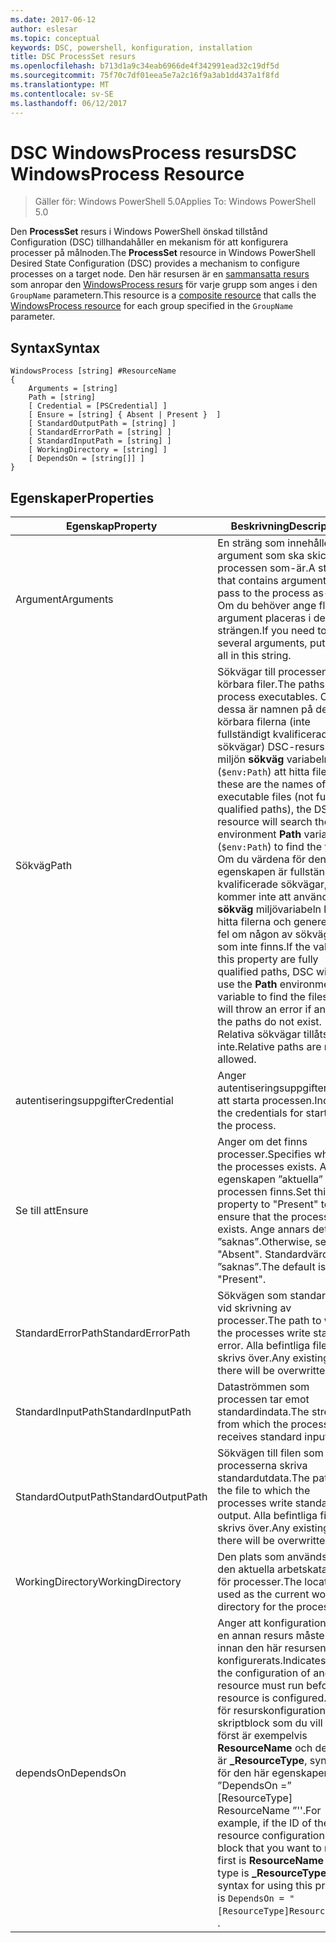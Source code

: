 ```yaml
---
ms.date: 2017-06-12
author: eslesar
ms.topic: conceptual
keywords: DSC, powershell, konfiguration, installation
title: DSC ProcessSet resurs
ms.openlocfilehash: b713d1a9c34eab6966de4f342991ead32c19df5d
ms.sourcegitcommit: 75f70c7df01eea5e7a2c16f9a3ab1dd437a1f8fd
ms.translationtype: MT
ms.contentlocale: sv-SE
ms.lasthandoff: 06/12/2017
---
```

# <a name="dsc-windowsprocess-resource"></a><span data-ttu-id="8e569-103">DSC WindowsProcess resurs</span><span class="sxs-lookup"><span data-stu-id="8e569-103">DSC WindowsProcess Resource</span></span>

> <span data-ttu-id="8e569-104">Gäller för: Windows PowerShell 5.0</span><span class="sxs-lookup"><span data-stu-id="8e569-104">Applies To: Windows PowerShell 5.0</span></span>

<span data-ttu-id="8e569-105">Den **ProcessSet** resurs i Windows PowerShell önskad tillstånd Configuration (DSC) tillhandahåller en mekanism för att konfigurera processer på målnoden.</span><span class="sxs-lookup"><span data-stu-id="8e569-105">The **ProcessSet** resource in Windows PowerShell Desired State Configuration (DSC) provides a mechanism to configure processes on a target node.</span></span> <span data-ttu-id="8e569-106">Den här resursen är en [sammansatta resurs](authoringResourceComposite.md) som anropar den [WindowsProcess resurs](windowsProcessResource.md) för varje grupp som anges i den `GroupName` parametern.</span><span class="sxs-lookup"><span data-stu-id="8e569-106">This resource is a [composite resource](authoringResourceComposite.md) that calls the [WindowsProcess resource](windowsProcessResource.md) for each group specified in the `GroupName` parameter.</span></span>

## <a name="syntax"></a><span data-ttu-id="8e569-107">Syntax</span><span class="sxs-lookup"><span data-stu-id="8e569-107">Syntax</span></span>

```
WindowsProcess [string] #ResourceName
{
    Arguments = [string]
    Path = [string]
    [ Credential = [PSCredential] ]
    [ Ensure = [string] { Absent | Present }  ]
    [ StandardOutputPath = [string] ]
    [ StandardErrorPath = [string] ]
    [ StandardInputPath = [string] ]   
    [ WorkingDirectory = [string] ]
    [ DependsOn = [string[]] ]
}
```

## <a name="properties"></a><span data-ttu-id="8e569-108">Egenskaper</span><span class="sxs-lookup"><span data-stu-id="8e569-108">Properties</span></span>
|  <span data-ttu-id="8e569-109">Egenskap</span><span class="sxs-lookup"><span data-stu-id="8e569-109">Property</span></span>  |  <span data-ttu-id="8e569-110">Beskrivning</span><span class="sxs-lookup"><span data-stu-id="8e569-110">Description</span></span>   | 
|---|---| 
| <span data-ttu-id="8e569-111">Argument</span><span class="sxs-lookup"><span data-stu-id="8e569-111">Arguments</span></span>| <span data-ttu-id="8e569-112">En sträng som innehåller argument som ska skickas till processen som-är.</span><span class="sxs-lookup"><span data-stu-id="8e569-112">A string that contains arguments to pass to the process as-is.</span></span> <span data-ttu-id="8e569-113">Om du behöver ange flera argument placeras i den här strängen.</span><span class="sxs-lookup"><span data-stu-id="8e569-113">If you need to pass several arguments, put them all in this string.</span></span>| 
| <span data-ttu-id="8e569-114">Sökväg</span><span class="sxs-lookup"><span data-stu-id="8e569-114">Path</span></span>| <span data-ttu-id="8e569-115">Sökvägar till processen körbara filer.</span><span class="sxs-lookup"><span data-stu-id="8e569-115">The paths to the process executables.</span></span> <span data-ttu-id="8e569-116">Om dessa är namnen på de körbara filerna (inte fullständigt kvalificerade sökvägar) DSC-resurs söker miljön **sökväg** variabeln (`$env:Path`) att hitta filerna.</span><span class="sxs-lookup"><span data-stu-id="8e569-116">If these are the names of the executable files (not fully qualified paths), the DSC resource will search the environment **Path** variable (`$env:Path`) to find the files.</span></span> <span data-ttu-id="8e569-117">Om du värdena för den här egenskapen är fullständigt kvalificerade sökvägar, DSC kommer inte att använda den **sökväg** miljövariabeln kan hitta filerna och genereras ett fel om någon av sökvägarna som inte finns.</span><span class="sxs-lookup"><span data-stu-id="8e569-117">If the values of this property are fully qualified paths, DSC will not use the **Path** environment variable to find the files, and will throw an error if any of the paths do not exist.</span></span> <span data-ttu-id="8e569-118">Relativa sökvägar tillåts inte.</span><span class="sxs-lookup"><span data-stu-id="8e569-118">Relative paths are not allowed.</span></span>| 
| <span data-ttu-id="8e569-119">autentiseringsuppgifter</span><span class="sxs-lookup"><span data-stu-id="8e569-119">Credential</span></span>| <span data-ttu-id="8e569-120">Anger autentiseringsuppgifterna för att starta processen.</span><span class="sxs-lookup"><span data-stu-id="8e569-120">Indicates the credentials for starting the process.</span></span>| 
| <span data-ttu-id="8e569-121">Se till att</span><span class="sxs-lookup"><span data-stu-id="8e569-121">Ensure</span></span>| <span data-ttu-id="8e569-122">Anger om det finns processer.</span><span class="sxs-lookup"><span data-stu-id="8e569-122">Specifies whether the processes exists.</span></span> <span data-ttu-id="8e569-123">Ange egenskapen ”aktuella” så att processen finns.</span><span class="sxs-lookup"><span data-stu-id="8e569-123">Set this property to "Present" to ensure that the process exists.</span></span> <span data-ttu-id="8e569-124">Ange annars det till ”saknas”.</span><span class="sxs-lookup"><span data-stu-id="8e569-124">Otherwise, set it to "Absent".</span></span> <span data-ttu-id="8e569-125">Standardvärdet är ”saknas”.</span><span class="sxs-lookup"><span data-stu-id="8e569-125">The default is "Present".</span></span>| 
| <span data-ttu-id="8e569-126">StandardErrorPath</span><span class="sxs-lookup"><span data-stu-id="8e569-126">StandardErrorPath</span></span>| <span data-ttu-id="8e569-127">Sökvägen som standard fel vid skrivning av processer.</span><span class="sxs-lookup"><span data-stu-id="8e569-127">The path to which the processes write standard error.</span></span> <span data-ttu-id="8e569-128">Alla befintliga filen skrivs över.</span><span class="sxs-lookup"><span data-stu-id="8e569-128">Any existing file there will be overwritten.</span></span>| 
| <span data-ttu-id="8e569-129">StandardInputPath</span><span class="sxs-lookup"><span data-stu-id="8e569-129">StandardInputPath</span></span>| <span data-ttu-id="8e569-130">Dataströmmen som processen tar emot standardindata.</span><span class="sxs-lookup"><span data-stu-id="8e569-130">The stream from which the process receives standard input.</span></span>| 
| <span data-ttu-id="8e569-131">StandardOutputPath</span><span class="sxs-lookup"><span data-stu-id="8e569-131">StandardOutputPath</span></span>| <span data-ttu-id="8e569-132">Sökvägen till filen som processerna skriva standardutdata.</span><span class="sxs-lookup"><span data-stu-id="8e569-132">The path of the file to which the processes write standard output.</span></span> <span data-ttu-id="8e569-133">Alla befintliga filen skrivs över.</span><span class="sxs-lookup"><span data-stu-id="8e569-133">Any existing file there will be overwritten.</span></span>| 
| <span data-ttu-id="8e569-134">WorkingDirectory</span><span class="sxs-lookup"><span data-stu-id="8e569-134">WorkingDirectory</span></span>| <span data-ttu-id="8e569-135">Den plats som används som den aktuella arbetskatalogen för processer.</span><span class="sxs-lookup"><span data-stu-id="8e569-135">The location used as the current working directory for the processes.</span></span>| 
| <span data-ttu-id="8e569-136">dependsOn</span><span class="sxs-lookup"><span data-stu-id="8e569-136">DependsOn</span></span> | <span data-ttu-id="8e569-137">Anger att konfigurationen av en annan resurs måste köras innan den här resursen har konfigurerats.</span><span class="sxs-lookup"><span data-stu-id="8e569-137">Indicates that the configuration of another resource must run before this resource is configured.</span></span> <span data-ttu-id="8e569-138">Om ID för resurskonfigurationen skriptblock som du vill köra först är exempelvis **ResourceName** och dess typ är **_ResourceType**, syntaxen för den här egenskapen är ”DependsOn =” [ResourceType] ResourceName ”''.</span><span class="sxs-lookup"><span data-stu-id="8e569-138">For example, if the ID of the resource configuration script block that you want to run first is **ResourceName** and its type is **_ResourceType**, the syntax for using this property is `DependsOn = "[ResourceType]ResourceName"`\` .</span></span>| 

